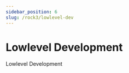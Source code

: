 ```yaml
---
sidebar_position: 6
slug: /rock3/lowlevel-dev
---
```


# Lowlevel Development

Lowlevel Development

<!-- <DocCardList /> -->
